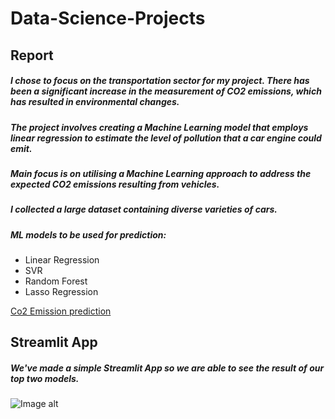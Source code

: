 # Data-Science-Projects
## Report
##### I chose to focus on the transportation sector for my project. There has been a significant increase in the measurement of CO2 emissions, which has resulted in environmental changes. 
##### The project involves creating a Machine Learning model that employs linear regression to estimate the level of pollution that a car engine could emit. 
##### Main focus is on utilising a Machine Learning approach to address the expected CO2 emissions resulting from vehicles.
##### I collected a large dataset containing diverse varieties of cars.
##### ML models to be used for prediction:
* Linear Regression
* SVR 
* Random Forest
* Lasso Regression

[Co2 Emission prediction](https://github.com/NataliaMak20/Data-Science-Projects/blob/main/Project%20Documentation_Report.pdf)

## Streamlit App
##### We've made a simple Streamlit App so we are able to see the result of our top two models. 
![Image alt](https://github.com/NataliaMak20/Data-Science-Projects/blob/main/Images/streamlit.app.pic.png)
